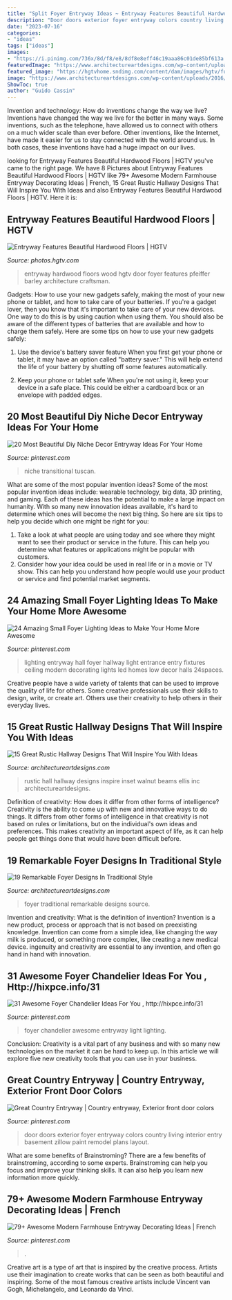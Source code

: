 ```yaml
---
title: "Split Foyer Entryway Ideas ~ Entryway Features Beautiful Hardwood Floors"
description: "Door doors exterior foyer entryway colors country living interior entry basement zillow paint remodel plans layout"
date: "2023-07-16"
categories:
- "ideas"
tags: ["ideas"]
images:
- "https://i.pinimg.com/736x/8d/f8/e8/8df8e8eff46c19aaa86c01de85bf613a.jpg"
featuredImage: "https://www.architectureartdesigns.com/wp-content/uploads/2016/09/15-Great-Rustic-Hallway-Designs-That-Will-Inspire-You-With-Ideas-11.jpg"
featured_image: "https://hgtvhome.sndimg.com/content/dam/images/hgtv/fullset/2015/3/6/0/Barley-Pfeiffer-Architecture_Tarrytown-Bungalow_17.jpg.rend.hgtvcom.616.924.suffix/1425663605295.jpeg"
image: "https://www.architectureartdesigns.com/wp-content/uploads/2016/09/15-Great-Rustic-Hallway-Designs-That-Will-Inspire-You-With-Ideas-11.jpg"
ShowToc: true
author: "Guido Cassin"
---
```



Invention and technology: How do inventions change the way we live?
Inventions have changed the way we live for the better in many ways. Some inventions, such as the telephone, have allowed us to connect with others on a much wider scale than ever before. Other inventions, like the Internet, have made it easier for us to stay connected with the world around us. In both cases, these inventions have had a huge impact on our lives.

	

		
looking for Entryway Features Beautiful Hardwood Floors | HGTV you've came to the right page. We have 8 Pictures about Entryway Features Beautiful Hardwood Floors | HGTV like 79+ Awesome Modern Farmhouse Entryway Decorating Ideas | French, 15 Great Rustic Hallway Designs That Will Inspire You With Ideas and also Entryway Features Beautiful Hardwood Floors | HGTV. Here it is:
		
    
## Entryway Features Beautiful Hardwood Floors | HGTV

<img loading=lazy src="https://hgtvhome.sndimg.com/content/dam/images/hgtv/fullset/2015/3/6/0/Barley-Pfeiffer-Architecture_Tarrytown-Bungalow_17.jpg.rend.hgtvcom.616.924.suffix/1425663605295.jpeg" onerror="this.onerror=null;this.src='https://tse1.mm.bing.net/th?id=OIP.lDURlmPWBaENjQ1SPgvG-gHaLH&amp;pid=15.1';" alt="Entryway Features Beautiful Hardwood Floors | HGTV">

_Source: photos.hgtv.com_

>entryway hardwood floors wood hgtv door foyer features pfeiffer barley architecture craftsman. 

	

Gadgets: How to use your new gadgets safely, making the most of your new phone or tablet, and how to take care of your batteries.
If you're a gadget lover, then you know that it's important to take care of your new devices. One way to do this is by using caution when using them. You should also be aware of the different types of batteries that are available and how to charge them safely. Here are some tips on how to use your new gadgets safely: 
1) Use the device's battery saver feature When you first get your phone or tablet, it may have an option called "battery saver." This will help extend the life of your battery by shutting off some features automatically. 

2) Keep your phone or tablet safe When you're not using it, keep your device in a safe place. This could be either a cardboard box or an envelope with padded edges.

    
## 20 Most Beautiful Diy Niche Decor Entryway Ideas For Your Home

<img loading=lazy src="https://i.pinimg.com/736x/6b/2d/79/6b2d798ecb99f7be47fff20522c8da0d.jpg" onerror="this.onerror=null;this.src='https://tse3.mm.bing.net/th?id=OIP.tycshlttV98st9DjhkiZFgHaKH&amp;pid=15.1';" alt="20 Most Beautiful Diy Niche Decor Entryway Ideas For Your Home">

_Source: pinterest.com_

>niche transitional tuscan. 

	

What are some of the most popular invention ideas?
Some of the most popular invention ideas include: wearable technology, big data, 3D printing, and gaming. Each of these ideas has the potential to make a large impact on humanity. With so many new innovation ideas available, it's hard to determine which ones will become the next big thing. So here are six tips to help you decide which one might be right for you: 
1) Take a look at what people are using today and see where they might want to see their product or service in the future. This can help you determine what features or applications might be popular with customers. 
2) Consider how your idea could be used in real life or in a movie or TV show. This can help you understand how people would use your product or service and find potential market segments.

    
## 24 Amazing Small Foyer Lighting Ideas To Make Your Home More Awesome

<img loading=lazy src="https://i.pinimg.com/736x/8d/f8/e8/8df8e8eff46c19aaa86c01de85bf613a.jpg" onerror="this.onerror=null;this.src='https://tse1.mm.bing.net/th?id=OIP.oj31Gb-b71-lKTm7jQr1XAHaLD&amp;pid=15.1';" alt="24 Amazing Small Foyer Lighting Ideas to Make Your Home More Awesome">

_Source: pinterest.com_

>lighting entryway hall foyer hallway light entrance entry fixtures ceiling modern decorating lights led homes low decor halls 24spaces. 

	

Creative people have a wide variety of talents that can be used to improve the quality of life for others. Some creative professionals use their skills to design, write, or create art. Others use their creativity to help others in their everyday lives.

    
## 15 Great Rustic Hallway Designs That Will Inspire You With Ideas

<img loading=lazy src="https://www.architectureartdesigns.com/wp-content/uploads/2016/09/15-Great-Rustic-Hallway-Designs-That-Will-Inspire-You-With-Ideas-11.jpg" onerror="this.onerror=null;this.src='https://tse3.mm.bing.net/th?id=OIP.1dahwaJxrnM2OIvMvaecLAHaJ8&amp;pid=15.1';" alt="15 Great Rustic Hallway Designs That Will Inspire You With Ideas">

_Source: architectureartdesigns.com_

>rustic hall hallway designs inspire inset walnut beams ellis inc architectureartdesigns. 

	

Definition of creativity: How does it differ from other forms of intelligence?
Creativity is the ability to come up with new and innovative ways to do things. It differs from other forms of intelligence in that creativity is not based on rules or limitations, but on the individual's own ideas and preferences. This makes creativity an important aspect of life, as it can help people get things done that would have been difficult before.

    
## 19 Remarkable Foyer Designs In Traditional Style

<img loading=lazy src="https://www.architectureartdesigns.com/wp-content/uploads/2016/03/7-35.jpg" onerror="this.onerror=null;this.src='https://tse3.mm.bing.net/th?id=OIP.E2w9k1vH4qc5jlh5XqQGFQAAAA&amp;pid=15.1';" alt="19 Remarkable Foyer Designs In Traditional Style">

_Source: architectureartdesigns.com_

>foyer traditional remarkable designs source. 

	

Invention and creativity: What is the definition of invention?
Invention is a new product, process or approach that is not based on preexisting knowledge. Invention can come from a simple idea, like changing the way milk is produced, or something more complex, like creating a new medical device. ingenuity and creativity are essential to any invention, and often go hand in hand with innovation.

    
## 31 Awesome Foyer Chandelier Ideas For You , Http://hixpce.info/31

<img loading=lazy src="https://i.pinimg.com/736x/2a/65/d5/2a65d59b6fd7dc207841928682f812ac.jpg" onerror="this.onerror=null;this.src='https://tse3.mm.bing.net/th?id=OIP.mDLPEijS9EaCKGKxHfYyDAHaJ3&amp;pid=15.1';" alt="31 Awesome Foyer Chandelier Ideas For You , http://hixpce.info/31">

_Source: pinterest.com_

>foyer chandelier awesome entryway light lighting. 

	

Conclusion:
Creativity is a vital part of any business and with so many new technologies on the market it can be hard to keep up. In this article we will explore five new creativity tools that you can use in your business.

    
## Great Country Entryway | Country Entryway, Exterior Front Door Colors

<img loading=lazy src="https://i.pinimg.com/736x/38/04/09/3804090fe0781982d7fb43084c025b26--interior-columns-black-interior-doors.jpg" onerror="this.onerror=null;this.src='https://tse2.mm.bing.net/th?id=OIP.xmGBH2fUb12GsvxNGq_MpQHaJ4&amp;pid=15.1';" alt="Great Country Entryway | Country entryway, Exterior front door colors">

_Source: pinterest.com_

>door doors exterior foyer entryway colors country living interior entry basement zillow paint remodel plans layout. 

	

What are some benefits of Brainstroming?
There are a few benefits of brainstroming, according to some experts. Brainstroming can help you focus and improve your thinking skills. It can also help you learn new information more quickly.

    
## 79+ Awesome Modern Farmhouse Entryway Decorating Ideas | French

<img loading=lazy src="https://i.pinimg.com/736x/c9/13/6e/c9136e7a5b7f1beb3a415ac828cc6167.jpg" onerror="this.onerror=null;this.src='https://tse1.mm.bing.net/th?id=OIP.HEz7qyUPvPxfMW_fEuSnGQHaLF&amp;pid=15.1';" alt="79+ Awesome Modern Farmhouse Entryway Decorating Ideas | French">

_Source: pinterest.com_

>. 

	

Creative art is a type of art that is inspired by the creative process. Artists use their imagination to create works that can be seen as both beautiful and inspiring. Some of the most famous creative artists include Vincent van Gogh, Michelangelo, and Leonardo da Vinci.

